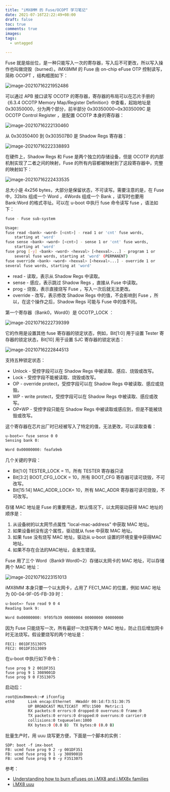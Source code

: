 ```yaml
---
title: "iMX8MM 的 Fuse/OCOPT 学习笔记"
date: 2021-07-16T22:22:49+08:00
draft: false
toc: true
comments: true
images:
tags:
  - untagged

---
```


Fuse 就是熔丝位，是一种只能写入一次的寄存器，写入后不可更改，所以写入操作也叫做烧毁（burned）。iMX8MM 的 Fuse 由 on-chip eFuse OTP 控制读写，简称 OCOPT ，结构框图如下：

![image-20210716221952486](/images/2021-07-16/image-20210716221952486.png)

可以通过 APB 接口读写 OCOTP 的寄存器，寄存器的布局可以在芯片手册的 《6.3.4 OCOTP Memory Map/Register Definition》中查看，起始地址是 0x30350000，分为两个部分，前半部分 0x30350000~0x3035009C 是 OCOTP Control Register ，是配置 OCOTP 本身的寄存器：

![image-20210716222130460](/images/2021-07-16/image-20210716222130460.png)

从 0x30350400 到 0x303507B0 是 Shadow Regs 寄存器：

![image-20210716222338893](/images/2021-07-16/image-20210716222338893.png)

在硬件上，Shadow Regs 和 Fuse 是两个独立的存储设备，但是 OCOTP 的内部机制实现了二者之间的映射，Fuse 的所有内容都被映射到了这段寄存器中，完整的映射如下：

![image-20210716222433535](/images/2021-07-16/image-20210716222433535.png)

总大小是 4x256 bytes，大部分是保留状态，不可读写。需要注意的是，在 Fuse 中，32bits 组成一个 Word ，4Words 组成一个 Bank ，读写时也要用 Bank:Word 的格式寻址。可以在 u-boot 中执行 fuse 命令读写 fuse ，语法如下：

```bash
fuse - Fuse sub-system

Usage:
fuse read <bank> <word> [<cnt>] - read 1 or 'cnt' fuse words,
    starting at 'word'
fuse sense <bank> <word> [<cnt>] - sense 1 or 'cnt' fuse words,
    starting at 'word'
fuse prog [-y] <bank> <word> <hexval> [<hexval>...] - program 1 or
    several fuse words, starting at 'word' (PERMANENT)
fuse override <bank> <word> <hexval> [<hexval>...] - override 1 or
several fuse words, starting at 'word'
```

* read - 读取，表示从 Shadow Regs 中读取。
* sense - 感应，表示跳过 Shadow Regs ，直接从 Fuse 中读取。
* prog - 烧毁，表示直接烧写 Fuse ，写入一次后就无法更改。
* override - 改写，表示修改 Shadow Regs 中的值，不会影响到 Fuse ，所以，在这个操作之后，Shadow Regs 可能与 Fuse 中的值不同。

 第一个寄存器（Bank0，Word0）是 OCOTP_LOCK ：

![image-20210716222739399](/images/2021-07-16/image-20210716222739399.png)

它的作用是设置其他 fuse 寄存器的锁定状态，例如，Bit[1:0] 用于设置 Tester 寄存器的锁定状态，Bit[10] 用于设置 SJC 寄存器的锁定状态：

![image-20210716222844513](/images/2021-07-16/image-20210716222844513.png)

支持五种锁定状态：

* Unlock - 受控字段可以在 Shadow Regs 中被读取、感应、烧毁或改写。
* Lock - 受控字段不能被读取、烧毁或改写。
* OP - override protect，受控字段可以在 Shadow Regs 中被读取、感应或烧毁。
* WP - write protect，受控字段可以在 Shadow Regs 中被读取、感应或改写。
* OP+WP - 受控字段只能在 Shadow Regs 中被读取或感应到，但是不能被烧毁或改写。

这个寄存器在芯片出厂时已经被写入了特定的值，无法更改，可以读取查看：

```bash
u-boot=> fuse sense 0 0
Sensing bank 0:

Word 0x00000000: feafa9eb
```

几个关键的字段：

* Bit[1:0] TESTER_LOCK = 11，所有 TESTER 寄存器只读
* Bit[3:2] BOOT_CFG_LOCK = 10，所有 BOOT_CFG 寄存器可读可烧毁，不可改写。
* Bit[15:14] MAC_ADDR_LOCK= 10，所有 MAC_ADDR 寄存器可读可烧毁，不可改写。

存储 MAC 地址是 Fuse 的重要用途，默认情况下，以太网驱动获得 MAC 地址的顺序是：

1. 从设备树的以太网节点属性 "local-mac-address" 中获取 MAC 地址。
2. 如果设备树没有这个属性，驱动就从 fuse 中获取 MAC 地址。
3. 如果 fuse 没有烧写 MAC 地址，驱动从 u-boot 设置的环境变量中获得MAC地址。
4. 如果不存在合法的MAC地址，会发生错误。

Fuse 用了三个 Word（Bank9 Word0~2）存储以太网卡的 MAC 地址，可以存储两个 MAC 地址：

![image-20210716223151013](/images/2021-07-16/image-20210716223151013.png)

iMX8MM 本身只要一个以太网卡，占用了 FEC1_MAC 的位置，例如 MAC 地址为 00-04-9F-05-FB-39 时：

```bash
u-boot=> fuse read 9 0 4
Reading bank 9:

Word 0x00000000: 9f05fb39 00000004 00000000 00000000
```

因为 Fuse 只能烧写一次，所有最好一次烧写两个 MAC 地址，防止日后增加网卡时无法烧写。假设要烧写的两个地址是：

```
FEC1: 001DF3513075
FEC2: 001DF3513089
```

在u-boot 中执行如下命令：

```
fuse prog 9 2 001DF351
fuse prog 9 1 3089001D
fuse prog 9 0 F3513075
```

启动后：

```bash
root@imx8mmevk:~# ifconfig
eth0      Link encap:Ethernet  HWaddr 00:1d:f3:51:30:75
          UP BROADCAST MULTICAST  MTU:1500  Metric:1
          RX packets:0 errors:0 dropped:0 overruns:0 frame:0
          TX packets:0 errors:0 dropped:0 overruns:0 carrier:0
          collisions:0 txqueuelen:1000
          RX bytes:0 (0.0 B)  TX bytes:0 (0.0 B)
```

批量生产时，用 uuu 烧写更方便，下面是一个脚本的实例：

```
SDP: boot -f imx-boot
FB: ucmd fuse prog 9 2 -y 001DF351
FB: ucmd fuse prog 9 1 -y 3089001D
FB: ucmd fuse prog 9 0 -y F3513075
```

参考：

* [Understanding how to burn eFuses on i.MX8 and i.MX8x families](https://imxdev.gitlab.io/tutorial/Burning_eFuses_on_i.MX8_and_i.MX8x_families/)
* [i.MX8 uuu](https://wowothink.com/2e4a33d4/)

